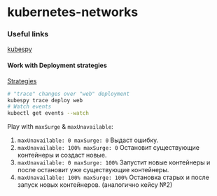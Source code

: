 # kubernetes-networks

### Useful links
[kubespy](https://github.com/pulumi/kubespy)<br> 


#### Work with Deployment strategies 
[Strategies](https://kubernetes.io/docs/concepts/workloads/controllers/deployment/#strategy)<br>
 
```bash
# "trace" changes over "web" deployment
kubespy trace deploy web
# Watch events
kubectl get events --watch
``` 

Play with `maxSurge` & `maxUnavailable`:<br>
1. `maxUnavailable: 0 maxSurge: 0`
Выдаст ошибку.
2. `maxUnavailable: 100% maxSurge: 0`
Остановит существующие контейнеры и создаст новые. 
3. `maxUnavailable: 0 maxSurge: 100%`
Запустит новые контейнеры и после остановит уже существующие контейнеры. 
4. `maxUnavailable: 100% maxSurge: 100%`
Остановка старых и после запуск новых контейнеров. (аналогично кейсу №2)


